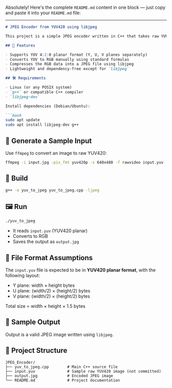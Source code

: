 Absolutely! Here's the complete `README.md` content in one block — just copy and paste it into your `README.md` file:

---

````markdown
# JPEG Encoder from YUV420 using libjpeg

This project is a simple JPEG encoder written in C++ that takes raw YUV420p image data and compresses it into a JPEG image using the `libjpeg` library.

## 📸 Features

- Supports YUV 4:2:0 planar format (Y, U, V planes separately)
- Converts YUV to RGB manually using standard formulas
- Compresses the RGB data into a JPEG file using libjpeg
- Lightweight and dependency-free except for `libjpeg`

## 🛠️ Requirements

- Linux (or any POSIX system)
- `g++` or compatible C++ compiler
- `libjpeg-dev`

Install dependencies (Debian/Ubuntu):

```bash
sudo apt update
sudo apt install libjpeg-dev g++
````

## 🧪 Generate a Sample Input

Use `ffmpeg` to convert an image to raw YUV420:

```bash
ffmpeg -i input.jpg -pix_fmt yuv420p -s 640x480 -f rawvideo input.yuv
```

## 🚀 Build

```bash
g++ -o yuv_to_jpeg yuv_to_jpeg.cpp -ljpeg
```

## 🖼️ Run

```bash
./yuv_to_jpeg
```

* It reads `input.yuv` (YUV420 planar)
* Converts to RGB
* Saves the output as `output.jpg`

## 📂 File Format Assumptions

The `input.yuv` file is expected to be in **YUV420 planar format**, with the following layout:

* Y plane: width × height bytes
* U plane: (width/2) × (height/2) bytes
* V plane: (width/2) × (height/2) bytes

Total size = width × height × 1.5 bytes

## 📎 Sample Output

Output is a valid JPEG image written using `libjpeg`.

## 🧰 Project Structure

```
JPEG_Encoder/
├── yuv_to_jpeg.cpp        # Main C++ source file
├── input.yuv              # Sample raw YUV420 image (not committed)
├── output.jpg             # Encoded JPEG image
└── README.md              # Project documentation
```

